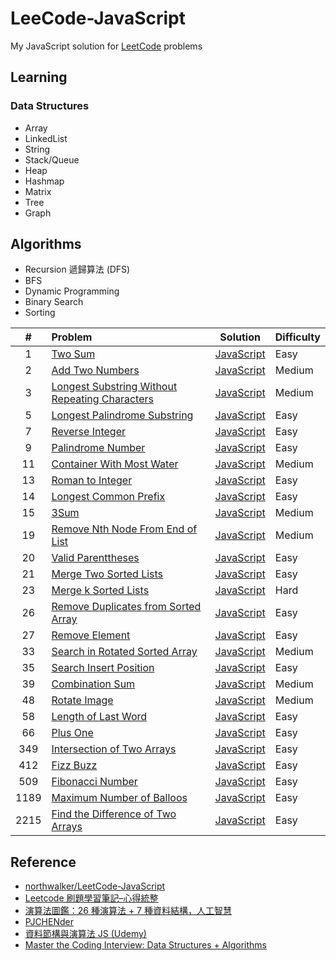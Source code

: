 # LeeCode-JavaScript

My JavaScript solution for [LeetCode](https://leetcode.com/) problems

## Learning

### Data Structures

- Array
- LinkedList
- String
- Stack/Queue
- Heap
- Hashmap
- Matrix
- Tree
- Graph

## Algorithms

- Recursion 遞歸算法 (DFS)
- BFS
- Dynamic Programming
- Binary Search
- Sorting

|  #   | Problem                                                                                                                         |                                    Solution                                    | Difficulty |
| :--: | :------------------------------------------------------------------------------------------------------------------------------ | :----------------------------------------------------------------------------: | :--------- |
|  1   | [Two Sum](https://leetcode.com/problems/two-sum)                                                                                |                    [JavaScript](./algorithms/1-two-sum.js)                     | Easy       |
|  2   | [Add Two Numbers](https://leetcode.com/problems/add-two-numbers)                                                                |                [JavaScript](./algorithms/2-add-two-numbers.js)                 | Medium     |
|  3   | [Longest Substring Without Repeating Characters](https://leetcode.com/problems/longest-substring-without-repeating-characters/) | [JavaScript](./algorithms/3-longest-substring-without-repeating-characters.js) | Medium     |
|  5   | [Longest Palindrome Substring](https://leetcode.com/problems/longest-palindromic-substring/)                                    |         [JavaScript](./algorithms/5-longest-palindromic-substring.js)          | Easy       |
|  7   | [Reverse Integer](https://leetcode.com/problems/reverse-integer)                                                                |                [JavaScript](./algorithms/7-reverse-integer.js)                 | Easy       |
|  9   | [Palindrome Number](https://leetcode.com/problems/palindrome-number)                                                            |                [JavaScript](./algorithms/9-palindrom-number.js)                | Easy       |
|  11  | [Container With Most Water](https://leetcode.com/problems/container-with-most-water/)                                           |           [JavaScript](./algorithms/11-container-with-most-water.js)           | Medium     |
|  13  | [Roman to Integer](https://leetcode.com/problems/roman-to-integer/)                                                             |               [JavaScript](./algorithms/13-roman-to-integer.js)                | Easy       |
|  14  | [Longest Common Prefix](https://leetcode.com/problems/longest-common-prefix/)                                                   |             [JavaScript](./algorithms/14-longest-common-prefix.js)             | Easy       |
|  15  | [3Sum](https://leetcode.com/problems/3sum/)                                                                                     |                     [JavaScript](./algorithms/15-3sum.js)                      | Medium     |
|  19  | [Remove Nth Node From End of List](https://leetcode.com/problems/3sum/)                                                         |                     [JavaScript](./algorithms/15-3sum.js)                      | Medium     |
|  20  | [Valid Parenttheses](https://leetcode.com/problems/valid-parentheses/)                                                          |               [JavaScript](./algorithms/20-valid-parentheses.js)               | Easy       |
|  21  | [Merge Two Sorted Lists](https://leetcode.com/problems/merge-two-sorted-lists/)                                                 |            [JavaScript](./algorithms/21-merge-two-sorted-lists.js)             | Easy       |
|  23  | [Merge k Sorted Lists](https://leetcode.com/problems/merge-k-sorted-lists/)                                                     |             [JavaScript](./algorithms/23-merge-k-sorted-lists.js)              | Hard       |
|  26  | [Remove Duplicates from Sorted Array](https://leetcode.com/problems/remove-duplicates-from-sorted-array/)                       |      [JavaScript](./algorithms/26-remove-duplicates-from-sorted-array.js)      | Easy       |
|  27  | [Remove Element](https://leetcode.com/problems/remove-element/)                                                                 |                [JavaScript](./algorithms/27-remove-element.js)                 | Easy       |
|  33  | [Search in Rotated Sorted Array](https://leetcode.com/problems/search-in-rotated-sorted-array/)                                 |        [JavaScript](./algorithms/33-search-in-rorated-sorted-array.js)         | Medium     |
|  35  | [Search Insert Position](https://leetcode.com/problems/search-insert-position/)                                                 |            [JavaScript](./algorithms/35-search-insert-position.js)             | Easy       |
|  39  | [Combination Sum](https://leetcode.com/problems/combination-sum/)                                                               |                [JavaScript](./algorithms/39-combination-sum.js)                | Medium     |
|  48  | [Rotate Image](https://leetcode.com/problems/rotate-image/)                                                                     |                 [JavaScript](./algorithms/48-rotate-image.js)                  | Medium     |
|  58  | [Length of Last Word](https://leetcode.com/problems/length-of-last-word/)                                                       |              [JavaScript](./algorithms/58-length-of-last-word.js)              | Easy       |
|  66  | [Plus One](https://leetcode.com/problems/plus-one/)                                                                             |                   [JavaScript](./algorithms/66-plus-one.js)                    | Easy       |
| 349  | [Intersection of Two Arrays](https://leetcode.com/problems/intersection-of-two-arrays/)                                         |          [JavaScript](./algorithms/349-intersection-of-two-arrays.js)          | Easy       |
| 412  | [Fizz Buzz](https://leetcode.com/problems/fizz-buzz/)                                                                           |                  [JavaScript](./algorithms/412-fizz-buzz.js)                   | Easy       |
| 509  | [Fibonacci Number](https://leetcode.com/problems/fibonacci-number/)                                                             |               [JavaScript](./algorithms/509-fibonacci-number.js)               | Easy       |
| 1189 | [Maximum Number of Balloos](https://leetcode.com/problems/maximum-number-of-balloons/)                                          |         [JavaScript](./algorithms/1189-maximum-number-of-balloons.js)          | Easy       |
| 2215 | [Find the Difference of Two Arrays](https://leetcode.com/problems/find-the-difference-of-two-arrays/)                           |      [JavaScript](./algorithms/2215-find-the-difference-of-two-arrays.js)      | Easy       |

## Reference

- [northwalker/LeetCode-JavaScript](https://github.com/northwalker/LeetCode-JavaScript/blob/master/README.md)
- [Leetcode 刷題學習筆記–心得統整](https://hackmd.io/@meyr543/r1skFcvgY)
- [演算法圖鑑：26 種演算法 + 7 種資料結構，人工智慧](https://play.google.com/books/reader?id=bGUZLwAAAEA)
- [PJCHENder](https://pjchender.dev/)
- [資料節構與演算法 JS (Udemy)](https://www.udemy.com/course/algorithm-data-structure/)
- [Master the Coding Interview: Data Structures + Algorithms](https://www.udemy.com/course/master-the-coding-interview-data-structures-algorithms/)
